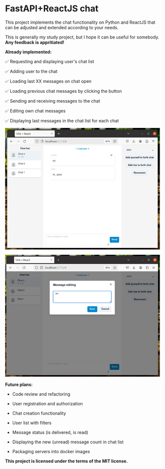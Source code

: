 # FastAPI+ReactJS chat

This project implements the chat functionality on Python and ReactJS that can be adjusted and extended according to your needs.

This is generally my study project, but I hope it can be useful for somebody. **Any feedback is appritiated!**


**Already implemented:**

✅ Requesting and displaying user's chat list

✅ Adding user to the chat

✅ Loading last XX messages on chat open

✅ Loading previous chat messages by clicking the button

✅ Sending and receiving messages to the chat

✅ Editing own chat messages

✅ Displaying last messages in the chat list for each chat


![chat](doc-resources/chat-ui-1.png)


![chat message editing](doc-resources/chat-ui-2.png)


**Future plans:**

 - Code review and refactoring

 - User registration and authorization

 - Chat creation functionality

 - User list with filters

 - Message status (is delivered, is read)

 - Displaying the new (unread) message count in chat list

 - Packaging servers into docker images


**This project is licensed under the terms of the MIT license.**
